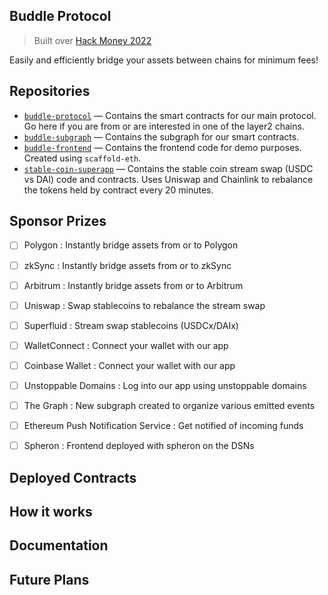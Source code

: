 ## Buddle Protocol
> Built over [Hack Money 2022](https://showcase.ethglobal.com/hackmoney2022/buddle-8sfpg)

Easily and efficiently bridge your assets between chains for minimum fees!

## Repositories

- [`buddle-protocol`](https://github.com/Buddle-finance/buddle-protocol) — Contains the smart contracts for our main protocol. Go here if you are from or are interested in one of the layer2 chains.
- [`buddle-subgraph`](https://github.com/Buddle-finance/buddle-subgraph) — Contains the subgraph for our smart contracts.
- [`buddle-frontend`](https://github.com/Buddle-finance/buddle-frontend) — Contains the frontend code for demo purposes. Created using `scaffold-eth`.
- [`stable-coin-superapp`](https://github.com/Buddle-finance/stable-coin-superapp) — Contains the stable coin stream swap (USDC vs DAI) code and contracts. Uses Uniswap and Chainlink to rebalance the tokens held by contract every 20 minutes.

## Sponsor Prizes

- [ ] Polygon : Instantly bridge assets from or to Polygon
- [ ] zkSync : Instantly bridge assets from or to zkSync
- [ ] Arbitrum : Instantly bridge assets from or to Arbitrum

- [ ] Uniswap : Swap stablecoins to rebalance the stream swap
- [ ] Superfluid : Stream swap stablecoins (USDCx/DAIx)

- [ ] WalletConnect : Connect your wallet with our app
- [ ] Coinbase Wallet : Connect your wallet with our app
- [ ] Unstoppable Domains : Log into our app using unstoppable domains

- [ ] The Graph : New subgraph created to organize various emitted events
- [ ] Ethereum Push Notification Service : Get notified of incoming funds

- [ ] Spheron : Frontend deployed with spheron on the DSNs

## Deployed Contracts

## How it works

## Documentation

## Future Plans